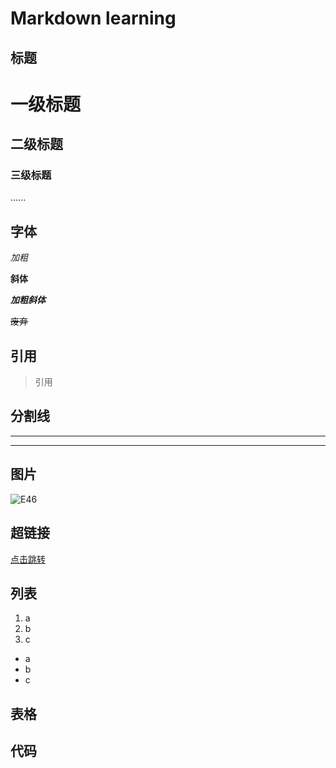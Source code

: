 # Markdown learning

## 标题

# 一级标题
## 二级标题
### 三级标题
......

## 字体

*加粗*

**斜体**

***加粗斜体***

~~废弃~~


## 引用

> 引用

## 分割线

---

***

## 图片

![E46](地址)

## 超链接

[点击跳转](https://www.google.com/search?q=e46+m3&rlz=1C5CHFA_enUS910US910&oq=e46+m3&aqs=chrome..69i57j0i457i512j0i512l2j69i65j69i60l3.10643j0j7&sourceid=chrome&ie=UTF-8)

## 列表

1. a
2. b
3. c

- a
- b
- c

## 表格

## 代码

```java

